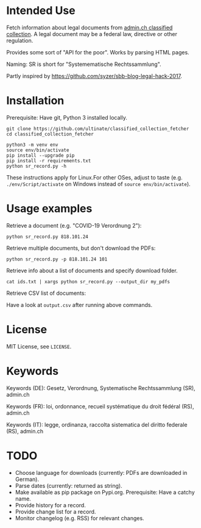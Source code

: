 # Intended Use

Fetch information about legal documents from [admin.ch classified collection](https://www.admin.ch/gov/de/start/bundesrecht/systematische-sammlung.html). A legal document may be a federal law, directive or other regulation.

Provides some sort of "API for the poor". Works by parsing HTML pages.

Naming: SR is short for "Systemematische Rechtssammlung".

Partly inspired by <https://github.com/syzer/sbb-blog-legal-hack-2017>.


# Installation

Prerequisite: Have git, Python 3 installed locally.

```
git clone https://github.com/ultinate/classified_collection_fetcher
cd classified_collection_fetcher
```

```
python3 -m venv env
source env/bin/activate
pip install --upgrade pip
pip install -r requirements.txt
python sr_record.py -h
```

These instructions apply for Linux.For other OSes, adjust to taste (e.g. `./env/Script/activate` on Windows instead of `source env/bin/activate`).

# Usage examples

Retrieve a document (e.g. "COVID-19 Verordnung 2"):

```
python sr_record.py 818.101.24
```

Retrieve multiple documents, but don't download the PDFs:

```
python sr_record.py -p 818.101.24 101
```

Retrieve info about a list of documents and specify download folder.
```
cat ids.txt | xargs python sr_record.py --output_dir my_pdfs
```

Retrieve CSV list of documents:

  Have a look at `output.csv` after running above commands.


# License
MIT License, see `LICENSE`.


# Keywords

Keywords (DE): Gesetz, Verordnung, Systematische Rechtssammlung (SR), admin.ch

Keywords (FR): loi, ordonnance, recueil systématique du droit fédéral (RS), admin.ch

Keywords (IT): legge, ordinanza, raccolta sistematica del diritto federale (RS), admin.ch


# TODO

  * Choose language for downloads (currently: PDFs are downloaded in German).
  * Parse dates (currently: returned as string).
  * Make available as pip package on Pypi.org. Prerequisite: Have a catchy name.
  * Provide history for a record.
  * Provide change list for a record.
  * Monitor changelog (e.g. RSS) for relevant changes.

